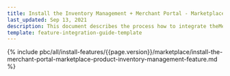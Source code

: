 ```yaml
---
title: Install the Inventory Management + Merchant Portal - Marketplace Product feature
last_updated: Sep 13, 2021
description: This document describes the process how to integrate theMerchant Portal - Marketplace Product + Inventory Management feature into a Spryker project.
template: feature-integration-guide-template
---
```


{% include pbc/all/install-features/{{page.version}}/marketplace/install-the-merchant-portal-marketplace-product-inventory-management-feature.md %} <!-- To edit, see /_includes/pbc/all/install-features/202212.0/marketplace/install-the-merchant-portal-marketplace-product-inventory-management-feature.md -->
